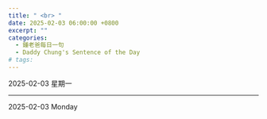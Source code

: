 ```yaml
---
title: " <br> "
date: 2025-02-03 06:00:00 +0800
excerpt: ""
categories:
  - 鍾老爸每日一句
  - Daddy Chung's Sentence of the Day
# tags:
---
```


2025-02-03 星期一

> 

---

2025-02-03 Monday

> 
